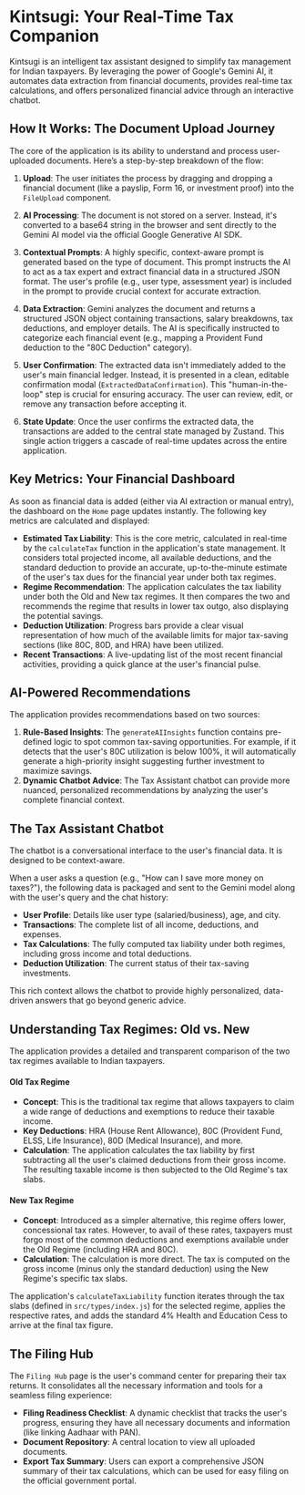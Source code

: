 # Kintsugi: Your Real-Time Tax Companion

Kintsugi is an intelligent tax assistant designed to simplify tax management for Indian taxpayers. By leveraging the power of Google's Gemini AI, it automates data extraction from financial documents, provides real-time tax calculations, and offers personalized financial advice through an interactive chatbot.

## How It Works: The Document Upload Journey

The core of the application is its ability to understand and process user-uploaded documents. Here’s a step-by-step breakdown of the flow:

1.  **Upload**: The user initiates the process by dragging and dropping a financial document (like a payslip, Form 16, or investment proof) into the `FileUpload` component.

2.  **AI Processing**: The document is not stored on a server. Instead, it's converted to a base64 string in the browser and sent directly to the Gemini AI model via the official Google Generative AI SDK.

3.  **Contextual Prompts**: A highly specific, context-aware prompt is generated based on the type of document. This prompt instructs the AI to act as a tax expert and extract financial data in a structured JSON format. The user's profile (e.g., user type, assessment year) is included in the prompt to provide crucial context for accurate extraction.

4.  **Data Extraction**: Gemini analyzes the document and returns a structured JSON object containing transactions, salary breakdowns, tax deductions, and employer details. The AI is specifically instructed to categorize each financial event (e.g., mapping a Provident Fund deduction to the "80C Deduction" category).

5.  **User Confirmation**: The extracted data isn't immediately added to the user's main financial ledger. Instead, it is presented in a clean, editable confirmation modal (`ExtractedDataConfirmation`). This "human-in-the-loop" step is crucial for ensuring accuracy. The user can review, edit, or remove any transaction before accepting it.

6.  **State Update**: Once the user confirms the extracted data, the transactions are added to the central state managed by Zustand. This single action triggers a cascade of real-time updates across the entire application.

## Key Metrics: Your Financial Dashboard

As soon as financial data is added (either via AI extraction or manual entry), the dashboard on the `Home` page updates instantly. The following key metrics are calculated and displayed:

-   **Estimated Tax Liability**: This is the core metric, calculated in real-time by the `calculateTax` function in the application's state management. It considers total projected income, all available deductions, and the standard deduction to provide an accurate, up-to-the-minute estimate of the user's tax dues for the financial year under both tax regimes.
-   **Regime Recommendation**: The application calculates the tax liability under both the Old and New tax regimes. It then compares the two and recommends the regime that results in lower tax outgo, also displaying the potential savings.
-   **Deduction Utilization**: Progress bars provide a clear visual representation of how much of the available limits for major tax-saving sections (like 80C, 80D, and HRA) have been utilized.
-   **Recent Transactions**: A live-updating list of the most recent financial activities, providing a quick glance at the user's financial pulse.

## AI-Powered Recommendations

The application provides recommendations based on two sources:

1.  **Rule-Based Insights**: The `generateAIInsights` function contains pre-defined logic to spot common tax-saving opportunities. For example, if it detects that the user's 80C utilization is below 100%, it will automatically generate a high-priority insight suggesting further investment to maximize savings.
2.  **Dynamic Chatbot Advice**: The Tax Assistant chatbot can provide more nuanced, personalized recommendations by analyzing the user's complete financial context.

## The Tax Assistant Chatbot

The chatbot is a conversational interface to the user's financial data. It is designed to be context-aware.

When a user asks a question (e.g., "How can I save more money on taxes?"), the following data is packaged and sent to the Gemini model along with the user's query and the chat history:

-   **User Profile**: Details like user type (salaried/business), age, and city.
-   **Transactions**: The complete list of all income, deductions, and expenses.
-   **Tax Calculations**: The fully computed tax liability under both regimes, including gross income and total deductions.
-   **Deduction Utilization**: The current status of their tax-saving investments.

This rich context allows the chatbot to provide highly personalized, data-driven answers that go beyond generic advice.

## Understanding Tax Regimes: Old vs. New

The application provides a detailed and transparent comparison of the two tax regimes available to Indian taxpayers.

#### Old Tax Regime
-   **Concept**: This is the traditional tax regime that allows taxpayers to claim a wide range of deductions and exemptions to reduce their taxable income.
-   **Key Deductions**: HRA (House Rent Allowance), 80C (Provident Fund, ELSS, Life Insurance), 80D (Medical Insurance), and more.
-   **Calculation**: The application calculates the tax liability by first subtracting all the user's claimed deductions from their gross income. The resulting taxable income is then subjected to the Old Regime's tax slabs.

#### New Tax Regime
-   **Concept**: Introduced as a simpler alternative, this regime offers lower, concessional tax rates. However, to avail of these rates, taxpayers must forgo most of the common deductions and exemptions available under the Old Regime (including HRA and 80C).
-   **Calculation**: The calculation is more direct. The tax is computed on the gross income (minus only the standard deduction) using the New Regime's specific tax slabs.

The application's `calculateTaxLiability` function iterates through the tax slabs (defined in `src/types/index.js`) for the selected regime, applies the respective rates, and adds the standard 4% Health and Education Cess to arrive at the final tax figure.

## The Filing Hub

The `Filing Hub` page is the user's command center for preparing their tax returns. It consolidates all the necessary information and tools for a seamless filing experience:

-   **Filing Readiness Checklist**: A dynamic checklist that tracks the user's progress, ensuring they have all necessary documents and information (like linking Aadhaar with PAN).
-   **Document Repository**: A central location to view all uploaded documents.
-   **Export Tax Summary**: Users can export a comprehensive JSON summary of their tax calculations, which can be used for easy filing on the official government portal.
